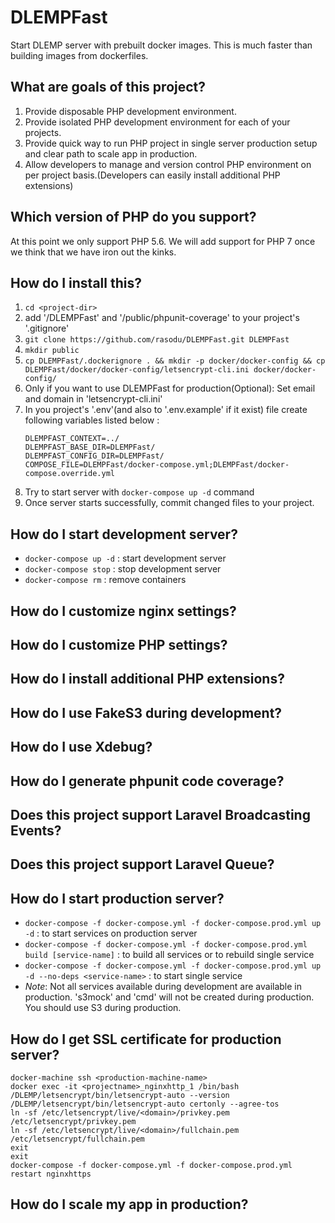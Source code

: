 # DLEMPFast
Start DLEMP server with prebuilt docker images. This is much faster than building images from dockerfiles.

## What are goals of this project?
1. Provide disposable PHP development environment.
2. Provide isolated PHP development environment for each of your projects.
3. Provide quick way to run PHP project in single server production setup and clear path to scale app in production.
4. Allow developers to manage and version control PHP environment on per project basis.(Developers can easily install additional PHP extensions)

## Which version of PHP do you support?
At this point we only support PHP 5.6. We will add support for PHP 7 once we think that we have iron out the kinks.

## How do I install this?
1. ```cd <project-dir>```
2. add '/DLEMPFast' and '/public/phpunit-coverage' to your project's '.gitignore'
3. ```git clone https://github.com/rasodu/DLEMPFast.git DLEMPFast```
4. ```mkdir public```
5. ```cp DLEMPFast/.dockerignore . && mkdir -p docker/docker-config && cp DLEMPFast/docker/docker-config/letsencrypt-cli.ini docker/docker-config/```
6. Only if you want to use DLEMPFast for production(Optional): Set email and domain in 'letsencrypt-cli.ini'
7. In you project's '.env'(and also to '.env.example' if it exist) file create following variables listed below :
    ```
    DLEMPFAST_CONTEXT=../
    DLEMPFAST_BASE_DIR=DLEMPFast/
    DLEMPFAST_CONFIG_DIR=DLEMPFast/
    COMPOSE_FILE=DLEMPFast/docker-compose.yml;DLEMPFast/docker-compose.override.yml
    ```
8. Try to start server with ```docker-compose up -d``` command
9. Once server starts successfully, commit changed files to your project.

## How do I start development server?
- ```docker-compose up -d``` : start development server
- ```docker-compose stop``` : stop development server
- ```docker-compose rm``` : remove containers

## How do I customize nginx settings?

## How do I customize PHP settings?

## How do I install additional PHP extensions?

## How do I use FakeS3 during development?

## How do I use Xdebug?

## How do I generate phpunit code coverage?

## Does this project support Laravel Broadcasting Events?

## Does this project support Laravel Queue?

## How do I start production server?
- ```docker-compose -f docker-compose.yml -f docker-compose.prod.yml up -d``` : to start services on production server
- ```docker-compose -f docker-compose.yml -f docker-compose.prod.yml build [service-name]``` : to build all services or to rebuild single service
- ```docker-compose -f docker-compose.yml -f docker-compose.prod.yml up -d --no-deps <service-name>``` : to start single service
- *Note*: Not all services available during development are available in production. 's3mock' and 'cmd' will not be created during production. You should use S3 during production.

## How do I get SSL certificate for production server?
```
docker-machine ssh <production-machine-name>
docker exec -it <projectname>_nginxhttp_1 /bin/bash
/DLEMP/letsencrypt/bin/letsencrypt-auto --version
/DLEMP/letsencrypt/bin/letsencrypt-auto certonly --agree-tos
ln -sf /etc/letsencrypt/live/<domain>/privkey.pem /etc/letsencrypt/privkey.pem
ln -sf /etc/letsencrypt/live/<domain>/fullchain.pem /etc/letsencrypt/fullchain.pem
exit
exit
docker-compose -f docker-compose.yml -f docker-compose.prod.yml restart nginxhttps
```

## How do I scale my app in production?
